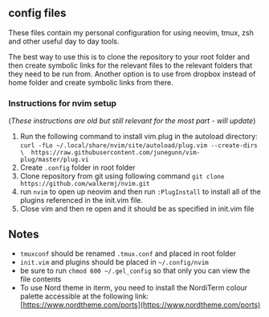 ## config files

These files contain my personal configuration for using neovim, tmux, zsh and other useful day to day tools.

The best way to use this is to clone the repository to your root folder and then create symbolic links for the relevant files to the relevant folders that they need to be run from. Another option is to use from dropbox instead of home folder and create symbolic links from there.

### Instructions for nvim setup 

(_These instructions are old but still relevant for the most part - will update_)

1. Run the following command to install vim.plug in the autoload directory: `curl -fLo ~/.local/share/nvim/site/autoload/plug.vim --create-dirs \ 
https://raw.githubusercontent.com/junegunn/vim-plug/master/plug.vi`
2. Create `.config` folder in root folder
3. Clone repository from git using following command `git clone https://github.com/walkermj/nvim.git`
4. run `nvim` to open up neovim and then run `:PlugInstall` to install all of the plugins referenced in the init.vim file.
5. Close vim and then re open and it should be as specified in init.vim file

## Notes

  * `tmuxconf` should be renamed `.tmux.conf` and placed in root folder
  * `init.vim` and plugins should be placed in `~/.config/nvim`
  * be sure to run `chmod 600 ~/.gel_config` so that only you can view the file contents
  * To use Nord theme in iterm, you need to install the NordiTerm colour palette accessible at the following link: [https://www.nordtheme.com/ports](https://www.nordtheme.com/ports)
